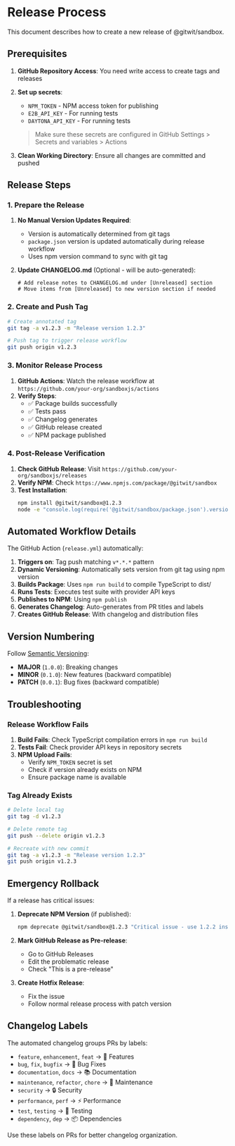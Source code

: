# Release Process

This document describes how to create a new release of @gitwit/sandbox.

## Prerequisites

1. **GitHub Repository Access**: You need write access to create tags and releases
2. **Set up secrets**:

   - `NPM_TOKEN` - NPM access token for publishing
   - `E2B_API_KEY` - For running tests
   - `DAYTONA_API_KEY` - For running tests

   > Make sure these secrets are configured in GitHub Settings > Secrets and variables > Actions

3. **Clean Working Directory**: Ensure all changes are committed and pushed

## Release Steps

### 1. Prepare the Release

1. **No Manual Version Updates Required**:

   - Version is automatically determined from git tags
   - `package.json` version is updated automatically during release workflow
   - Uses npm version command to sync with git tag

2. **Update CHANGELOG.md** (Optional - will be auto-generated):
   ```text
   # Add release notes to CHANGELOG.md under [Unreleased] section
   # Move items from [Unreleased] to new version section if needed
   ```

### 2. Create and Push Tag

```bash
# Create annotated tag
git tag -a v1.2.3 -m "Release version 1.2.3"

# Push tag to trigger release workflow
git push origin v1.2.3
```

### 3. Monitor Release Process

1. **GitHub Actions**: Watch the release workflow at `https://github.com/your-org/sandboxjs/actions`
2. **Verify Steps**:
   - ✅ Package builds successfully
   - ✅ Tests pass
   - ✅ Changelog generates
   - ✅ GitHub release created
   - ✅ NPM package published

### 4. Post-Release Verification

1. **Check GitHub Release**: Visit `https://github.com/your-org/sandboxjs/releases`
2. **Verify NPM**: Check `https://www.npmjs.com/package/@gitwit/sandbox`
3. **Test Installation**:
   ```bash
   npm install @gitwit/sandbox@1.2.3
   node -e "console.log(require('@gitwit/sandbox/package.json').version)"
   ```

## Automated Workflow Details

The GitHub Action (`release.yml`) automatically:

1. **Triggers on**: Tag push matching `v*.*.*` pattern
2. **Dynamic Versioning**: Automatically sets version from git tag using npm version
3. **Builds Package**: Uses `npm run build` to compile TypeScript to dist/
4. **Runs Tests**: Executes test suite with provider API keys
5. **Publishes to NPM**: Using `npm publish`
6. **Generates Changelog**: Auto-generates from PR titles and labels
7. **Creates GitHub Release**: With changelog and distribution files

## Version Numbering

Follow [Semantic Versioning](https://semver.org/):

- **MAJOR** (`1.0.0`): Breaking changes
- **MINOR** (`0.1.0`): New features (backward compatible)
- **PATCH** (`0.0.1`): Bug fixes (backward compatible)

## Troubleshooting

### Release Workflow Fails

1. **Build Fails**: Check TypeScript compilation errors in `npm run build`
2. **Tests Fail**: Check provider API keys in repository secrets
3. **NPM Upload Fails**:
   - Verify `NPM_TOKEN` secret is set
   - Check if version already exists on NPM
   - Ensure package name is available

### Tag Already Exists

```bash
# Delete local tag
git tag -d v1.2.3

# Delete remote tag
git push --delete origin v1.2.3

# Recreate with new commit
git tag -a v1.2.3 -m "Release version 1.2.3"
git push origin v1.2.3
```

## Emergency Rollback

If a release has critical issues:

1. **Deprecate NPM Version** (if published):

   ```bash
   npm deprecate @gitwit/sandbox@1.2.3 "Critical issue - use 1.2.2 instead"
   ```

2. **Mark GitHub Release as Pre-release**:

   - Go to GitHub Releases
   - Edit the problematic release
   - Check "This is a pre-release"

3. **Create Hotfix Release**:
   - Fix the issue
   - Follow normal release process with patch version

## Changelog Labels

The automated changelog groups PRs by labels:

- `feature`, `enhancement`, `feat` → 🚀 Features
- `bug`, `fix`, `bugfix` → 🐛 Bug Fixes
- `documentation`, `docs` → 📚 Documentation
- `maintenance`, `refactor`, `chore` → 🔧 Maintenance
- `security` → 🔒 Security
- `performance`, `perf` → ⚡ Performance
- `test`, `testing` → 🧪 Testing
- `dependency`, `dep` → 📦 Dependencies

Use these labels on PRs for better changelog organization.
